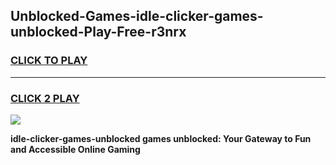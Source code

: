 
## Unblocked-Games-idle-clicker-games-unblocked-Play-Free-r3nrx
<h3>
<a href="https://premium76.site?title=idle-clicker-games-unblocked&ref=17A">CLICK TO PLAY</a></h3>
<hr>

<h3>
<a href="https://premium76.site?title=idle-clicker-games-unblocked&ref=17A">CLICK 2 PLAY</a>
  
</h3>

<a href="https://premium76.site?title=idle-clicker-games-unblocked&ref=17A"><img src="https://clearcache.store/games.png"></a>


**idle-clicker-games-unblocked games unblocked: Your Gateway to Fun and Accessible Online Gaming**
